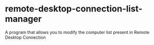 # remote-desktop-connection-list-manager
A program that allows you to modify the computer list present in Remote Desktop Connection

